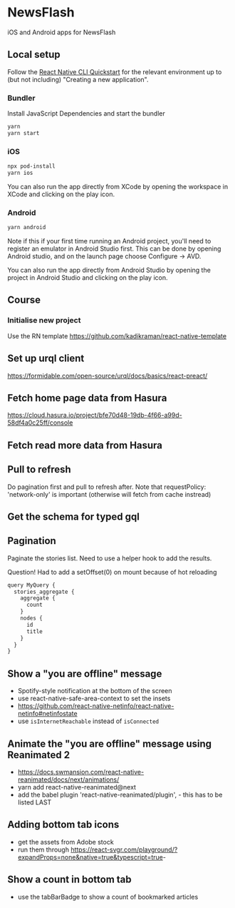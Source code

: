 # NewsFlash

iOS and Android apps for NewsFlash

## Local setup

Follow the [React Native CLI Quickstart](https://reactnative.dev/docs/environment-setup) for the relevant environment up to (but not including) "Creating a new application".

### Bundler

Install JavaScript Dependencies and start the bundler

```sh
yarn
yarn start
```

### iOS

```sh
npx pod-install
yarn ios
```

You can also run the app directly from XCode by opening the workspace in XCode and clicking on the play icon.

### Android

```sh
yarn android
```

Note if this if your first time running an Android project, you'll need to register an emulator in Android Studio first. This can be done by opening Android studio, and on the launch page choose Configure -> AVD.

You can also run the app directly from Android Studio by opening the project in Android Studio and clicking on the play icon.

## Course

### Initialise new project

Use the RN template <https://github.com/kadikraman/react-native-template>

## Set up urql client

<https://formidable.com/open-source/urql/docs/basics/react-preact/>

## Fetch home page data from Hasura

<https://cloud.hasura.io/project/bfe70d48-19db-4f66-a99d-58df4a0c25ff/console>

## Fetch read more data from Hasura

## Pull to refresh

Do pagination first and pull to refresh after.
Note that requestPolicy: 'network-only' is important (otherwise will fetch from cache instread)

## Get the schema for typed  gql

## Pagination

Paginate the stories list. Need to use a helper hook to add the results.

Question! Had to add a setOffset(0) on mount because of hot reloading

```js
query MyQuery {
  stories_aggregate {
    aggregate {
      count
    }
    nodes {
      id
      title
    }
  }
}
```

## Show a "you are offline" message

- Spotify-style notification at the bottom of the screen
- use react-native-safe-area-context to set the insets
- <https://github.com/react-native-netinfo/react-native-netinfo#netinfostate>
- use `isInternetReachable` instead of `isConnected`

## Animate the "you are offline" message using Reanimated 2

- <https://docs.swmansion.com/react-native-reanimated/docs/next/animations/>
- yarn add react-native-reanimated@next
- add the babel plugin 'react-native-reanimated/plugin', - this has to be listed LAST

## Adding bottom tab icons

- get the assets from Adobe stock
- run them through <https://react-svgr.com/playground/?expandProps=none&native=true&typescript=true>-

## Show a count in bottom tab

- use the tabBarBadge to show a count of bookmarked articles
